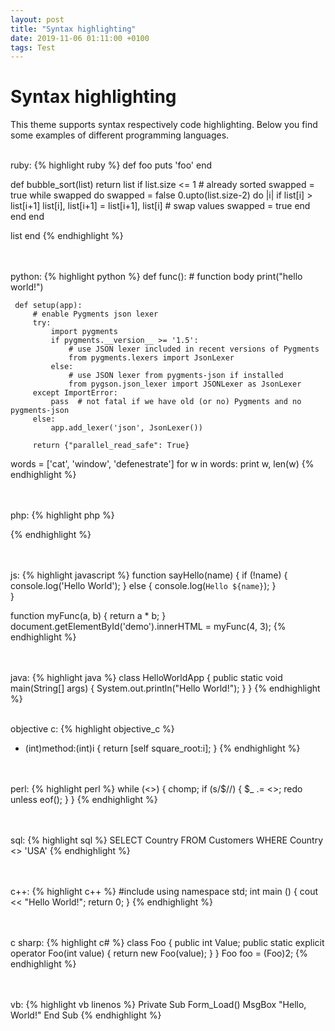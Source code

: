 ```yaml
---
layout: post
title: "Syntax highlighting"
date: 2019-11-06 01:11:00 +0100
tags: Test
---
```


# Syntax highlighting

This theme supports syntax respectively code highlighting. Below you find some examples of different programming languages.

<br />ruby:
{% highlight ruby %}
def foo
puts 'foo'
end

def bubble_sort(list)
return list if list.size <= 1 # already sorted
swapped = true
while swapped do
swapped = false
0.upto(list.size-2) do |i|
if list[i] > list[i+1]
list[i], list[i+1] = list[i+1], list[i] # swap values
swapped = true
end
end
end

list
end
{% endhighlight %}

<br /><br />python:
{% highlight python %}
def func(): # function body
print("hello world!")

     def setup(app):
         # enable Pygments json lexer
         try:
             import pygments
             if pygments.__version__ >= '1.5':
                 # use JSON lexer included in recent versions of Pygments
                 from pygments.lexers import JsonLexer
             else:
                 # use JSON lexer from pygments-json if installed
                 from pygson.json_lexer import JSONLexer as JsonLexer
         except ImportError:
             pass  # not fatal if we have old (or no) Pygments and no pygments-json
         else:
             app.add_lexer('json', JsonLexer())

         return {"parallel_read_safe": True}

words = ['cat', 'window', 'defenestrate']
for w in words:
print w, len(w)
{% endhighlight %}

<br /><br />php:
{% highlight php %}

<?php function add($x, $y) {
    $total = $x + $y;
    return $total;
}
echo "1 + 16 = " . add(1, 16);
?>

{% endhighlight %}

<br /><br />js:
{% highlight javascript %}
function sayHello(name) {
if (!name) {
console.log('Hello World');
} else {
console.log(`Hello ${name}`);
}  
}

function myFunc(a, b) {
return a \* b;
}
document.getElementById('demo').innerHTML = myFunc(4, 3);
{% endhighlight %}

<br /><br />java:
{% highlight java %}
class HelloWorldApp {
public static void main(String[] args) {
System.out.println("Hello World!");
}
}
{% endhighlight %}

<br />objective c:
{% highlight objective_c %}

- (int)method:(int)i {
  return [self square_root:i];
  }
  {% endhighlight %}

<br /><br />perl:
{% highlight perl %}
while (<>) {
chomp;
if (s/$//) {
$\_ .= <>;
redo unless eof();
}
}
{% endhighlight %}

<br /><br />sql:
{% highlight sql %}
SELECT Country FROM Customers WHERE Country <> 'USA'
{% endhighlight %}

<br /><br />c++:
{% highlight c++ %}
#include
using namespace std;
int main () {
cout << "Hello World!";
return 0;
}
{% endhighlight %}

<br /><br />c sharp:
{% highlight c# %}
class Foo {
public int Value;
public static explicit operator Foo(int value) {
return new Foo(value);
}
}
Foo foo = (Foo)2;
{% endhighlight %}

<br /><br />vb:
{% highlight vb linenos %}
Private Sub Form_Load()
MsgBox "Hello, World!"
End Sub
{% endhighlight %}
